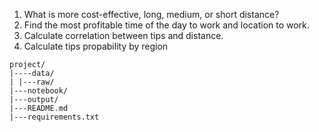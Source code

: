 1. What is more cost-effective, long, medium, or short distance?
2. Find the most profitable time of the day to work and location to work.
3. Calculate correlation between tips and distance.
4. Calculate tips propability by region

```
project/
|----data/
| |---raw/
|---notebook/
|---output/
|---README.md
|---requirements.txt
```
